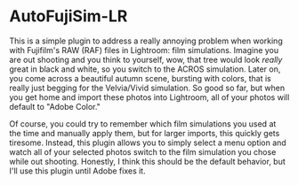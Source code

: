# AutoFujiSim-LR

This is a simple plugin to address a really annoying problem when working with Fujifilm's RAW (RAF) files in Lightroom: film simulations. Imagine you are out shooting and you think to yourself, wow, that tree would look *really* great in black and white, so you switch to the ACROS simulation. Later on, you come across a beautiful autumn scene, bursting with colors, that is really just begging for the Velvia/Vivid simulation. So good so far, but when you get home and import these photos into Lightroom, all of your photos will default to "Adobe Color." 

Of course, you could try to remember which film simulations you used at the time and manually apply them, but for larger imports, this quickly gets tiresome. Instead, this plugin allows you to simply select a menu option and watch all of your selected photos switch to the film simulation you chose while out shooting. Honestly, I think this should be the default behavior, but I'll use this plugin until Adobe fixes it.
